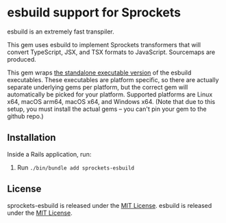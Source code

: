 # esbuild support for Sprockets

esbuild is an extremely fast transpiler.

This gem uses esbuild to implement Sprockets transformers that will convert
TypeScript, JSX, and TSX formats to JavaScript.  Sourcemaps are produced.

This gem wraps [the standalone executable version](https://esbuild.github.io/getting-started/#download-a-build) of the esbuild executables. These executables are platform specific, so there are actually separate underlying gems per platform, but the correct gem will automatically be picked for your platform. Supported platforms are Linux x64, macOS arm64, macOS x64, and Windows x64. (Note that due to this setup, you must install the actual gems – you can't pin your gem to the github repo.)

## Installation

Inside a Rails application, run:

1. Run `./bin/bundle add sprockets-esbuild`

## License

sprockets-esbuild is released under the [MIT License](https://opensource.org/licenses/MIT).
esbuild is released under the [MIT License](https://opensource.org/licenses/MIT).
